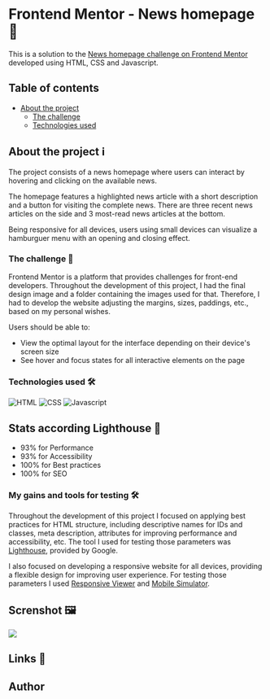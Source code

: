 # Frontend Mentor - News homepage 📰 

This is a solution to the [News homepage challenge on Frontend Mentor](https://www.frontendmentor.io/challenges/news-homepage-H6SWTa1MFl) developed using HTML, CSS and Javascript.  


## Table of contents 

- [About the project](#)
    - [The challenge]()
    - [Technologies used]()


## About the project ℹ 

The project consists of a news homepage where users can interact by hovering and clicking on the available news. 

The homepage features a highlighted news article with a short description and a button for visiting the complete news. 
There are three recent news articles on the side and 3 most-read news articles at the bottom. 

Being responsive for all devices, users using small devices can visualize a hamburguer menu with an opening and closing effect. 

### The challenge 🚀

Frontend Mentor is a platform that provides challenges for front-end developers. Throughout the development of this project, I had the final design image and a folder containing the images used for that. Therefore, I had to develop the website adjusting the margins, sizes, paddings, etc., based on my personal wishes.

Users should be able to:

- View the optimal layout for the interface depending on their device's screen size
- See hover and focus states for all interactive elements on the page

### Technologies used 🛠 
![HTML]()
![CSS]()
![Javascript]()

## Stats according Lighthouse 🎁
- 93% for Performance
- 93% for Accessibility
- 100% for Best practices
- 100% for SEO

### My gains and tools for testing 🛠  

Throughout the development of this project I focused on applying best practices for HTML structure, including descriptive names for IDs and classes, meta description, attributes for improving performance and accessibility, etc. The tool I used for testing those parameters was [Lighthouse](https://chromewebstore.google.com/detail/lighthouse/blipmdconlkpinefehnmjammfjpmpbjk?hl=pt-BR&pli=1), provided by Google. 

I also focused on developing a responsive website for all devices, providing a flexible design for improving user experience. For testing those parameters I used [Responsive Viewer](https://chromewebstore.google.com/detail/responsive-viewer/inmopeiepgfljkpkidclfgbgbmfcennb?hl=pt-BR) and [Mobile Simulator](https://chromewebstore.google.com/detail/mobile-simulator-responsi/ckejmhbmlajgoklhgbapkiccekfoccmk).


## Screnshot 🖼
![](Screenshot)

## Links 🔗


## Author
